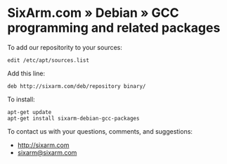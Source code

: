 # SixArm.com » Debian » GCC programming and related packages

To add our repositority to your sources:

    edit /etc/apt/sources.list

Add this line:

    deb http://sixarm.com/deb/repository binary/

To install:

    apt-get update
    apt-get install sixarm-debian-gcc-packages
 
To contact us with your questions, comments, and suggestions:

  * http://sixarm.com
  * sixarm@sixarm.com
